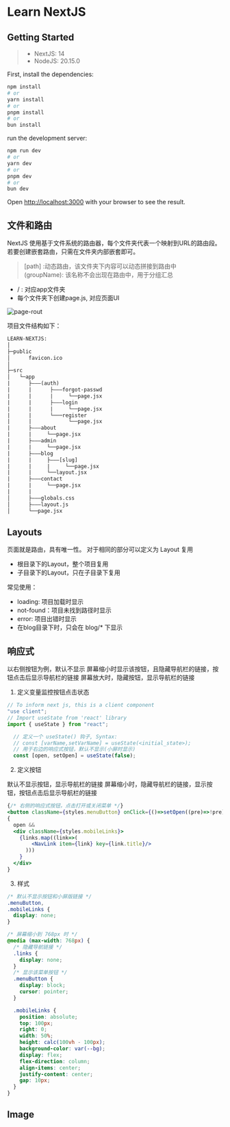 # Learn NextJS

## Getting Started

>- NextJS: 14
>- NodeJS: 20.15.0

First, install the dependencies:

```bash
npm install
# or
yarn install
# or
pnpm install
# or
bun install
```

run the development server:

```bash
npm run dev
# or
yarn dev
# or
pnpm dev
# or
bun dev
```

Open [http://localhost:3000](http://localhost:3000) with your browser to see the result.

## 文件和路由

NextJS 使用基于文件系统的路由器，每个文件夹代表一个映射到URL的路由段。
若要创建嵌套路由，只需在文件夹内部嵌套即可。

>\[path\] :动态路由，该文件夹下内容可以动态拼接到路由中 </br>
> (groupName): 该名称不会出现在路由中，用于分组汇总 </br>

- / : 对应app文件夹
- 每个文件夹下创建page.js, 对应页面UI

![page-rout](https://image.fu-jw.com/img/2024/06/26/667bf0fa833e6.webp)

项目文件结构如下：

```txt
LEARN-NEXTJS:
│              
├─public
│      favicon.ico
│      
├─src
│   └─app
|      ├———(auth)
|      |      ├———forgot-passwd
|      |      |     └──page.jsx
|      |      ├———login
|      |      |     └──page.jsx
|      |      └───register
|      |            └──page.jsx
|      ├———about
|      |     └──page.jsx
|      ├———admin
|      |     └──page.jsx
|      ├———blog
|      |     ├———[slug]
|      |     |     └──page.jsx
|      |     └──layout.jsx
|      ├———contact
|      |     └──page.jsx
|      |
│      ├———globals.css
│      ├———layout.js
│      └──page.jsx

```

## Layouts

页面就是路由，具有唯一性。
对于相同的部分可以定义为 Layout 复用

- 根目录下的Layout，整个项目复用
- 子目录下的Layout，只在子目录下复用

常见使用：

- loading: 项目加载时显示
- not-found：项目未找到路径时显示
- error: 项目出错时显示
- 在blog目录下时，只会在 blog/* 下显示

## 响应式

以右侧按钮为例，默认不显示
屏幕缩小时显示该按钮，且隐藏导航栏的链接，按钮点击后显示导航栏的链接
屏幕放大时，隐藏按钮，显示导航栏的链接

1. 定义变量监控按钮点击状态

```jsx
// To inform next js, this is a client component 
"use client"; 
// Import useState from 'react' library 
import { useState } from "react"; 

  // 定义一个 useState() 钩子, Syntax:
  // const [varName,setVarName] = useState(<initial_state>);
  // 用于右边的响应式按钮，默认不显示(小屏时显示)
  const [open, setOpen] = useState(false);
```

2. 定义按钮

默认不显示按钮，显示导航栏的链接
屏幕缩小时，隐藏导航栏的链接，显示按钮，按钮点击后显示导航栏的链接

```jsx
{/* 右侧的响应式按钮，点击打开或关闭菜单 */}
<button className={styles.menuButton} onClick={()=>setOpen((pre)=>!pre)}>Menu</button>
{
  open && 
  <div className={styles.mobileLinks}>
    {links.map((link=>(
        <NavLink item={link} key={link.title}/>
      )))
    }
  </div>
}
```

3. 样式

```css
/* 默认不显示按钮和小屏版链接 */
.menuButton,
.mobileLinks {
  display: none;
}

/* 屏幕缩小到 768px 时 */
@media (max-width: 768px) {
  /* 隐藏导航链接 */
  .links {
    display: none;
  }
  /* 显示该菜单按钮 */
  .menuButton {
    display: block;
    cursor: pointer;
  }

  .mobileLinks {
    position: absolute;
    top: 100px;
    right: 0;
    width: 50%;
    height: calc(100vh - 100px);
    background-color: var(--bg);
    display: flex;
    flex-direction: column;
    align-items: center;
    justify-content: center;
    gap: 10px;
  }
}
```

## Image
